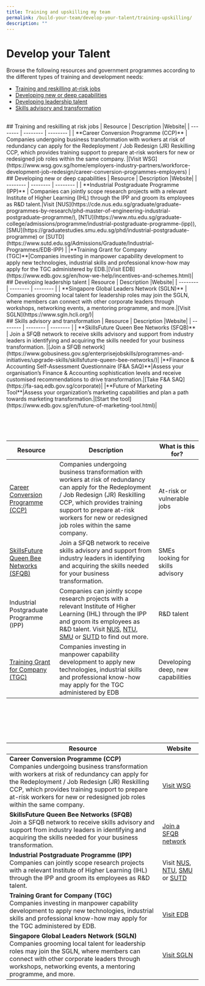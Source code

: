 ```yaml
---
title: Training and upskilling my team
permalink: /build-your-team/develop-your-talent/training-upskilling/
description: ""
---
```

# Develop your Talent

Browse the following resources and government programmes according to the different types of training and development needs: 
* [Training and reskilling at-risk jobs](#Training-and-reskilling-at-risk-jobs)
* [Developing new or deep capabilities](#Developing-new-or-deep-capabilities)
* [Developing leadership talent](#Developing-leadership-talent)
* [Skills advisory and transformation](#Skills-advisory-and-transformation)
<br>
## Training and reskilling at risk jobs
| Resource | Description |Website| 
| -------- | -------- | -------- |
|    **Career Conversion Programme (CCP)** | Companies undergoing business transformation with workers at risk of redundancy can apply for the Redeployment / Job Redesign (JR) Reskilling CCP, which provides training support to prepare at-risk workers for new or redesigned job roles within the same company. |[Visit WSG](https://www.wsg.gov.sg/home/employers-industry-partners/workforce-development-job-redesign/career-conversion-programmes-employers)  | 
<br>
## Developing new or deep capabilities
| Resource | Description |Website| 
| -------- | -------- | -------- |
| **Industrial Postgraduate Programme (IPP)** | Companies can jointly scope research projects with a relevant Institute of Higher Learning (IHL) through the IPP and groom its employees as R&amp;D talent.|Visit [NUS](https://cde.nus.edu.sg/graduate/graduate-programmes-by-research/phd-master-of-engineering-industrial-postgraduate-programme/), [NTU](https://www.ntu.edu.sg/graduate-college/admissions/programme/industrial-postgraduate-programme-(ipp)), [SMU](https://graduatestudies.smu.edu.sg/phd/industrial-postgraduate-programme) or [SUTD](https://www.sutd.edu.sg/Admissions/Graduate/Industrial-Programmes/EDB-IPP) | 
|**Training Grant for Company (TGC)**|Companies investing in manpower capability development to apply new technologies, industrial skills and professional know-how may apply for the TGC administered by EDB.|[Visit EDB](https://www.edb.gov.sg/en/how-we-help/incentives-and-schemes.html)|
<br>
## Developing leadership talent
| Resource | Description |Website| 
| -------- | -------- | -------- |
| **Singapore Global Leaders Network (SGLN)** | Companies grooming local talent for leadership roles may join the SGLN, where members can connect with other corporate leaders through workshops, networking events, a mentoring programme, and more.|[Visit SGLN](https://www.sgln.hcli.org/)|
<br>
## Skills advisory and transformation
| Resource | Description |Website| 
| -------- | -------- | -------- |
| **SkillsFuture Queen Bee Networks (SFQB)** | Join a SFQB network to receive skills advisory and support from industry leaders in identifying and acquiring the skills needed for your business transformation. |[Join a SFQB network](https://www.gobusiness.gov.sg/enterprisejobskills/programmes-and-initiatives/upgrade-skills/skillsfuture-queen-bee-networks/)|
|**Finance &amp; Accounting Self-Assessment Questionnaire (F&amp;A SAQ)**|Assess your organisation’s Finance &amp; Accounting sophistication levels and receive customised recommendations to drive transformation.|[Take F&amp;A SAQ](https://fa-saq.edb.gov.sg/corporate)|
|**Future of Marketing Tool**|Assess your organization’s marketing capabilities and plan a path towards marketing transformation.|[Start the tool](https://www.edb.gov.sg/en/future-of-marketing-tool.html)|

<br>
<br>
<br>
<br>
<br>



| Resource | Description | What is this for? |
| -------- | -------- | -------- |
| [Career Conversion Programme (CCP)](https://www.wsg.gov.sg/home/employers-industry-partners/workforce-development-job-redesign/career-conversion-programmes-employers)| Companies undergoing business transformation with workers at risk of redundancy can apply for the Redeployment / Job Redesign (JR) Reskilling CCP, which provides training support to prepare at-risk workers for new or redesigned job roles within the same company. | At-risk or vulnerable jobs |
|[SkillsFuture Queen Bee Networks (SFQB)](https://www.gobusiness.gov.sg/enterprisejobskills/programmes-and-initiatives/upgrade-skills/skillsfuture-queen-bee-networks/)|Join a SFQB network to receive skills advisory and support from industry leaders in identifying and acquiring the skills needed for your business transformation.|SMEs looking for skills advisory|
|Industrial Postgraduate Programme (IPP)|Companies can jointly scope research projects with a relevant Institute of Higher Learning (IHL) through the IPP and groom its employees as R&amp;D talent. Visit [NUS](https://cde.nus.edu.sg/graduate/graduate-programmes-by-research/phd-master-of-engineering-industrial-postgraduate-programme/), [NTU](https://www.ntu.edu.sg/graduate-college/admissions/programme/industrial-postgraduate-programme-(ipp)), [SMU](https://graduatestudies.smu.edu.sg/phd/industrial-postgraduate-programme) or [SUTD](https://www.sutd.edu.sg/Admissions/Graduate/Industrial-Programmes/EDB-IPP) to find out more. |R&amp;D talent|
|[Training Grant for Company (TGC)](https://www.edb.gov.sg/en/how-we-help/incentives-and-schemes.html)|Companies investing in manpower capability development to apply new technologies, industrial skills and professional know-how may apply for the TGC administered by EDB|Developing deep, new capabilities|

<br>
<br>
<br>
<br>
<br>


| Resource | Website | 
| -------- | -------- | 
|    **Career Conversion Programme (CCP)**<br>Companies undergoing business transformation with workers at risk of redundancy can apply for the Redeployment / Job Redesign (JR) Reskilling CCP, which provides training support to prepare at-risk workers for new or redesigned job roles within the same company. | <br> [Visit WSG](https://www.wsg.gov.sg/home/employers-industry-partners/workforce-development-job-redesign/career-conversion-programmes-employers)   | 
| **SkillsFuture Queen Bee Networks (SFQB)**<br>Join a SFQB network to receive skills advisory and support from industry leaders in identifying and acquiring the skills needed for your business transformation. | <br>[Join a SFQB network](https://www.gobusiness.gov.sg/enterprisejobskills/programmes-and-initiatives/upgrade-skills/skillsfuture-queen-bee-networks/)|
|**Industrial Postgraduate Programme (IPP)**<br> Companies can jointly scope research projects with a relevant Institute of Higher Learning (IHL) through the IPP and groom its employees as R&amp;D talent. | Visit [NUS](https://cde.nus.edu.sg/graduate/graduate-programmes-by-research/phd-master-of-engineering-industrial-postgraduate-programme/), [NTU](https://www.ntu.edu.sg/graduate-college/admissions/programme/industrial-postgraduate-programme-(ipp)), [SMU](https://graduatestudies.smu.edu.sg/phd/industrial-postgraduate-programme) or [SUTD](https://www.sutd.edu.sg/Admissions/Graduate/Industrial-Programmes/EDB-IPP)
|**Training Grant for Company (TGC)**<br>Companies investing in manpower capability development to apply new technologies, industrial skills and professional know-how may apply for the TGC administered by EDB.|<br>[Visit EDB](https://www.edb.gov.sg/en/how-we-help/incentives-and-schemes.html)|
|**Singapore Global Leaders Network (SGLN)**<br>Companies grooming local talent for leadership roles may join the SGLN, where members can connect with other corporate leaders through workshops, networking events, a mentoring programme, and more.|[Visit SGLN](https://www.sgln.hcli.org/)
